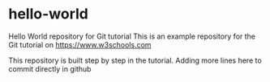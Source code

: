 # hello-world
Hello World repository for Git tutorial
This is an example repository for the Git tutorial on https://www.w3schools.com

This repository is built step by step in the tutorial.
Adding more lines here to commit directly in github
